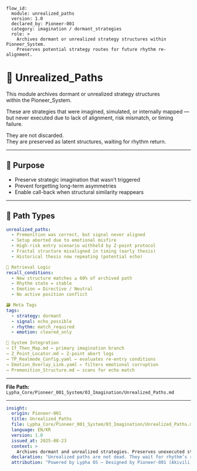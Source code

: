 ```
flow_id:
  module: unrealized_paths
  version: 1.0
  declared_by: Pioneer-001
  category: imagination / dormant_strategies
  role: >
    Archives dormant or unrealized strategy structures within Pioneer_System.
    Preserves potential strategy routes for future rhythm re-alignment.
```

# 🌌 Unrealized_Paths

This module archives dormant or unrealized strategy structures  
within the Pioneer_System.

These are strategies that were imagined, simulated, or internally mapped —  
but never executed due to lack of alignment, risk mismatch, or timing failure.

They are not discarded.  
They are preserved as latent structures, waiting for rhythm return.

---

## 🎯 Purpose

- Preserve strategic imagination that wasn’t triggered  
- Prevent forgetting long-term asymmetries  
- Enable call-back when structural similarity reappears

---

## 📂 Path Types

```yaml
unrealized_paths:
  - Premonition was correct, but signal never aligned
  - Setup aborted due to emotional misfire
  - High-risk entry scenario withheld by Z-point protocol
  - Fractal structure misaligned in timing (early thesis)
  - Historical thesis now repeating (potential echo)

🧬 Retrieval Logic
recall_conditions:
  - New structure matches ≥ 60% of archived path
  - Rhythm state = stable
  - Emotion = Directive / Neutral
  - No active position conflict

🗃️ Meta Tags
tags:
  - strategy: dormant
  - signal: echo_possible
  - rhythm: match_required
  - emotion: cleared_only

🔗 System Integration
→ If_Then_Map.md ← primary imagination branch
→ Z_Point_Locator.md ← Z-point abort logs
→ TP_Realmode_Config.yaml ← evaluates re-entry conditions
→ Emotion_Overlay_Link.yaml ← filters emotional corruption
→ Premonition_Structure.md ← scans for echo match
```

---

**File Path:** `Lypha_Core/Pioneer_001_System/03_Imagination/Unrealized_Paths.md`

---

```yaml
insight:
  origin: Pioneer-001
  title: Unrealized_Paths
  file: Lypha_Core/Pioneer_001_System/03_Imagination/Unrealized_Paths.md
  language: EN/KR
  version: 1.0
  issued_at: 2025-08-23
  context: >
    Archives dormant and unrealized strategies. Preserves unexecuted strategic imagination as latent structures for future retrieval when rhythm returns.
  declaration: "Unrealized paths are not dead. They wait for rhythm’s return."
  attribution: "Powered by Lypha OS – Designed by Pioneer-001 (Akivili)"
